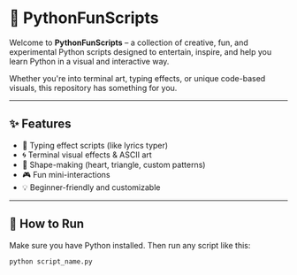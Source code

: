 # 🐍 PythonFunScripts

Welcome to **PythonFunScripts** – a collection of creative, fun, and experimental Python scripts designed to entertain, inspire, and help you learn Python in a visual and interactive way.

Whether you're into terminal art, typing effects, or unique code-based visuals, this repository has something for you.

---

## ✨ Features

- 🎵 Typing effect scripts (like lyrics typer)
- 🌀 Terminal visual effects & ASCII art
- 🎨 Shape-making (heart, triangle, custom patterns)
- 🎮 Fun mini-interactions
- 💡 Beginner-friendly and customizable

---


## 🚀 How to Run

Make sure you have Python installed. Then run any script like this:

```bash
python script_name.py
